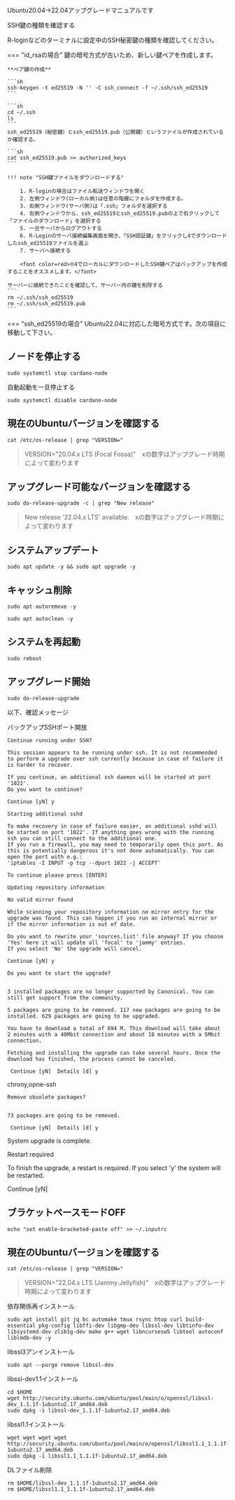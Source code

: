 Ubuntu20.04→22.04アップグレードマニュアルです

SSH鍵の種類を確認する

R-loginなどのターミナルに設定中のSSH秘密鍵の種類を確認してください。

=== "id_rsaの場合"
    鍵の暗号方式が古いため、新しい鍵ペアを作成します。

    **ペア鍵の作成**

    ```sh
    ssh-keygen -t ed25519 -N '' -C ssh_connect -f ~/.ssh/ssh_ed25519
    ```

    ```sh
    cd ~/.ssh
    ls
    ```
    ssh_ed25519（秘密鍵）とssh_ed25519.pub（公開鍵）というファイルが作成されているか確認する。

    ```sh
    cat ssh_ed25519.pub >> authorized_keys
    ```

    !!! note "SSH鍵ファイルをダウンロードする" 

        1. R-loginの場合はファイル転送ウィンドウを開く  
        2. 左側ウィンドウ(ローカル側)は任意の階層にフォルダを作成する。  
        3. 右側ウィンドウ(サーバ側)は「.ssh」フォルダを選択する  
        4. 右側ウィンドウから、ssh_ed25519とssh_ed25519.pubの上で右クリックして  「ファイルのダウンロード」を選択する  
        5. 一旦サーバからログアウトする  
        6. R-Loginのサーバ接続編集画面を開き、「SSH認証鍵」をクリックし4でダウンロードしたssh_ed25519ファイルを選ぶ  
        7. サーバへ接続する 

        <font color=red>※4でローカルにダウンロードしたSSH鍵ペアはバックアップを作成することをオススメします。</font>

    サーバーに接続できたことを確認して、サーバー内の鍵を削除する
    ```
    rm ~/.ssh/ssh_ed25519
    rm ~/.ssh/ssh_ed25519.pub
    ```


=== "ssh_ed25519の場合"
    Ubuntu22.04に対応した暗号方式です。次の項目に移動して下さい。
    

## ノードを停止する
```
sudo systemctl stop cardano-node
```

自動起動を一旦停止する
```
sudo systemctl disable cardano-node
```

## 現在のUbuntuバージョンを確認する

```
cat /etc/os-release | grep "VERSION="
```
> VERSION="20.04.x LTS (Focal Fossa)"　xの数字はアップグレード時期によって変わります

## アップグレード可能なバージョンを確認する

```
sudo do-release-upgrade -c | grep "New release"
```
> New release '22.04.x LTS' available.　xの数字はアップグレード時期によって変わります

## システムアップデート
```
sudo apt update -y && sudo apt upgrade -y
```

## キャッシュ削除
```
sudo apt autoremove -y
```
```
sudo apt autoclean -y
```

## システムを再起動
```
sudo reboot
```

## アップグレード開始

```
sudo do-release-upgrade
```

以下、確認メッセージ

バックアップSSHポート開放
```
Continue running under SSH? 

This session appears to be running under ssh. It is not recommended 
to perform a upgrade over ssh currently because in case of failure it 
is harder to recover. 

If you continue, an additional ssh daemon will be started at port 
'1022'. 
Do you want to continue? 

Continue [yN] y
```

```
Starting additional sshd 

To make recovery in case of failure easier, an additional sshd will 
be started on port '1022'. If anything goes wrong with the running 
ssh you can still connect to the additional one. 
If you run a firewall, you may need to temporarily open this port. As 
this is potentially dangerous it's not done automatically. You can 
open the port with e.g.: 
'iptables -I INPUT -p tcp --dport 1022 -j ACCEPT' 

To continue please press [ENTER]
```

```
Updating repository information

No valid mirror found 

While scanning your repository information no mirror entry for the 
upgrade was found. This can happen if you run an internal mirror or 
if the mirror information is out of date. 

Do you want to rewrite your 'sources.list' file anyway? If you choose 
'Yes' here it will update all 'focal' to 'jammy' entries. 
If you select 'No' the upgrade will cancel. 

Continue [yN] y
```

```
Do you want to start the upgrade? 


3 installed packages are no longer supported by Canonical. You can 
still get support from the community. 

5 packages are going to be removed. 117 new packages are going to be 
installed. 629 packages are going to be upgraded. 

You have to download a total of 694 M. This download will take about 
2 minutes with a 40Mbit connection and about 18 minutes with a 5Mbit 
connection. 

Fetching and installing the upgrade can take several hours. Once the 
download has finished, the process cannot be canceled. 

 Continue [yN]  Details [d] y
```

chrony,opne-ssh


```
Remove obsolete packages? 


73 packages are going to be removed. 

 Continue [yN]  Details [d] y
```


System upgrade is complete.

Restart required 

To finish the upgrade, a restart is required. 
If you select 'y' the system will be restarted. 

Continue [yN] 

## ブラケットペースモードOFF
```
echo "set enable-bracketed-paste off" >> ~/.inputrc
```

## 現在のUbuntuバージョンを確認する

```
cat /etc/os-release | grep "VERSION="
```
> VERSION="22.04.x LTS (Jammy Jellyfish)"　xの数字はアップグレード時期によって変わります


依存関係再インストール
```
sudo apt install git jq bc automake tmux rsync htop curl build-essential pkg-config libffi-dev libgmp-dev libssl-dev libtinfo-dev libsystemd-dev zlib1g-dev make g++ wget libncursesw5 libtool autoconf liblmdb-dev -y
```

libssl3アンインストール
```
sudo apt --purge remove libssl-dev
```

libssl-dev1.1インストール
```
cd $HOME
wget http://security.ubuntu.com/ubuntu/pool/main/o/openssl/libssl-dev_1.1.1f-1ubuntu2.17_amd64.deb
sudo dpkg -i libssl-dev_1.1.1f-1ubuntu2.17_amd64.deb
```

libssl1.1インストール
```
wget wget wget wget http://security.ubuntu.com/ubuntu/pool/main/o/openssl/libssl1.1_1.1.1f-1ubuntu2.17_amd64.deb
sudo dpkg -i libssl1.1_1.1.1f-1ubuntu2.17_amd64.deb
```

DLファイル削除
```
rm $HOME/libssl-dev_1.1.1f-1ubuntu2.17_amd64.deb
rm $HOME/libssl1.1_1.1.1f-1ubuntu2.17_amd64.deb
```
